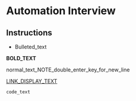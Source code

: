 Automation Interview
=============

## Instructions

- Bulleted_text

**BOLD_TEXT** 

normal_text_NOTE_double_enter_key_for_new_line

[LINK_DISPLAY_TEXT](https://actuallink.com) 

`code_text`




